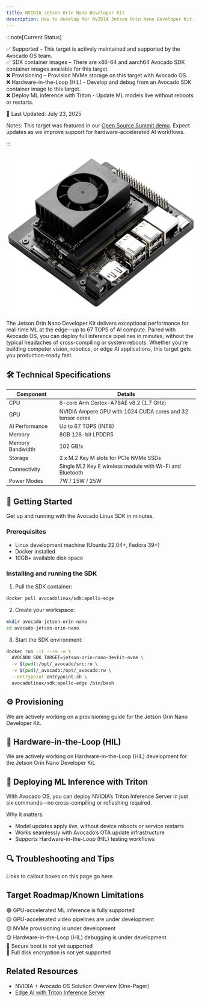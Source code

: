 ```yaml
---
title: NVIDIA Jetson Orin Nano Developer Kit
description: How to develop for NVIDIA Jetson Orin Nano Developer Kit.
---
```


:::note[Current Status]

✅ Supported – This target is actively maintained and supported by the Avocado OS team.\
✅ SDK container images – There are x86-64 and aarch64 Avocado SDK container images available for this target.\
❌ Provisioning – Provision NVMe storage on this target with Avocado OS.\
❌ Hardware-in-the-Loop (HIL) - Develop and debug from an Avocado SDK container image to this target.\
❌ Deploy ML inference with Triton - Update ML models live without reboots or restarts.

🔧 Last Updated: July 23, 2025

Notes: This target was featured in our [Open Source Summit demo](https://blog.peridio.com/nvidia-jetson-with-avocado-os). Expect updates as we improve support for hardware-accelerated AI workflows.

:::

![Jetson Orin Nano Developer Kit](../orin-nano.jpg)

The Jetson Orin Nano Developer Kit delivers exceptional performance for real-time ML at the edge—up to 67 TOPS of AI compute. Paired with Avocado OS, you can deploy full inference pipelines in minutes, without the typical headaches of cross-compiling or system reboots.
Whether you're building computer vision, robotics, or edge AI applications, this target gets you production-ready fast.

## 🛠 Technical Specifications

| Component        | Details                                                    |
|------------------|------------------------------------------------------------|
| CPU              | 6-core Arm Cortex-A78AE v8.2 (1.7 GHz)                     |
| GPU              | NVIDIA Ampere GPU with 1024 CUDA cores and 32 tensor cores |
| AI Performance   | Up to 67 TOPS (INT8)                                       |
| Memory           | 8GB 128-bit LPDDR5                                         |
| Memory Bandwidth | 102 GB/s                                                   |
| Storage          | 2 x M.2 Key M slots for PCIe NVMe SSDs                     |
| Connectivity     | Single M.2 Key E wireless module with Wi-Fi and Bluetooth  |
| Power Modes      | 7W / 15W / 25W                                             | 

## 🚀 Getting Started

Get up and running with the Avocado Linux SDK in minutes.

### Prerequisites

- Linux development machine (Ubuntu 22.04+, Fedora 39+)
- Docker installed
- 10GB+ available disk space

### Installing and running the SDK

1. Pull the SDK container:

```bash
docker pull avocadolinux/sdk:apollo-edge
```

2. Create your workspace:

```bash
mkdir avocado-jetson-orin-nano
cd avocado-jetson-orin-nano
```

3. Start the SDK environment:

```bash
docker run -it --rm -e \
  AVOCADO_SDK_TARGET=jetson-orin-nano-devkit-nvme \
  -v $(pwd):/opt/_avocado/src:ro \
  -v $(pwd)/_avocado:/opt/_avocado:rw \
  --entrypoint entrypoint.sh \
  avocadolinux/sdk:apollo-edge /bin/bash
```

## ⚙️ Provisioning

We are actively working on a provisioning guide for the Jetson Orin Nano Developer Kit.

## 🧰 Hardware-in-the-Loop (HIL)

We are actively working on Hardware-in-the-Loop (HIL) development for the Jetson Orin Nano Developer Kit.

## 🤖 Deploying ML Inference with Triton

With Avocado OS, you can deploy NVIDIA’s Triton Inference Server in just six commands—no cross-compiling or reflashing required.

Why it matters:
- Model updates apply *live*, without device reboots or service restarts
- Works seamlessly with Avocado’s OTA update infrastructure
- Supports Hardware-in-the-Loop (HIL) testing workflows

## 🔍 Troubleshooting and Tips

Links to callout boxes on this page go here

## Target Roadmap/Known Limitations

🟢 GPU-accelerated ML inference is fully supported\
🟡 GPU-accelerated video pipelines are under development\
🟡 NVMe provisioning is under development\
🟡 Hardware-in-the-Loop (HIL) debugging is under development\
🔴 Secure boot is not yet supported\
🔴 Full disk encryption is not yet supported

## Related Resources

- NVIDIA + Avocado OS Solution Overview (One-Pager)
- [Edge AI with Triton Inference Server](https://blog.peridio.com/nvidia-jetson-with-avocado-os)
